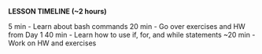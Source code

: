 **LESSON TIMELINE (~2 hours)**

5 min   - Learn about bash commands
20 min  - Go over exercises and HW from Day 1
40 min  - Learn how to use if, for, and while statements
~20 min - Work on HW and exercises